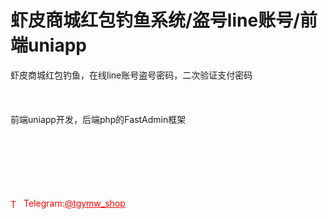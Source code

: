 # 虾皮商城红包钓鱼系统/盗号line账号/前端uniapp

虾皮商城红包钓鱼，在线line账号盗号密码，二次验证支付密码<br><br><br><br>前端uniapp开发，后端php的FastAdmin框架<br><br><br><br><br><br><br>




<p style="color: red;"><img src="https://cdn-icons-png.flaticon.com/512/2111/2111646.png" alt="Telegram Icon" style="width: 16px; vertical-align: middle; margin-right: 5px;">Telegram:<a href="https://t.me/tgymw_shop" style="color: red;">@tgymw_shop</a></p>
